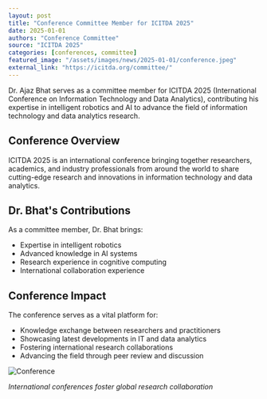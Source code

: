 ```yaml
---
layout: post
title: "Conference Committee Member for ICITDA 2025"
date: 2025-01-01
authors: "Conference Committee"
source: "ICITDA 2025"
categories: [conferences, committee]
featured_image: "/assets/images/news/2025-01-01/conference.jpeg"
external_link: "https://icitda.org/committee/"
---
```


Dr. Ajaz Bhat serves as a committee member for ICITDA 2025 (International Conference on Information Technology and Data Analytics), contributing his expertise in intelligent robotics and AI to advance the field of information technology and data analytics research.

## Conference Overview

ICITDA 2025 is an international conference bringing together researchers, academics, and industry professionals from around the world to share cutting-edge research and innovations in information technology and data analytics.

## Dr. Bhat's Contributions

As a committee member, Dr. Bhat brings:

- Expertise in intelligent robotics
- Advanced knowledge in AI systems
- Research experience in cognitive computing
- International collaboration experience

## Conference Impact

The conference serves as a vital platform for:

- Knowledge exchange between researchers and practitioners
- Showcasing latest developments in IT and data analytics
- Fostering international research collaborations
- Advancing the field through peer review and discussion

![Conference](/assets/images/news/2025-01-01/conference.jpeg)

*International conferences foster global research collaboration*